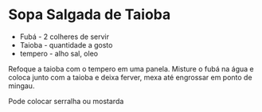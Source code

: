 # Sopa Salgada de Taioba

- Fubá - 2 colheres de servir
- Taioba - quantidade a gosto
- tempero - alho sal, oleo

Refoque a taioba com o tempero em uma panela. Misture o fubá na água e coloca junto com a taioba e deixa ferver, mexa até engrossar em ponto de mingau. 

Pode colocar serralha ou mostarda

